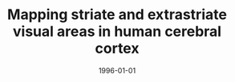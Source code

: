---
title: "Mapping striate and extrastriate visual areas in human cerebral cortex"
date: 1996-01-01
authors_string: E. DeYoe, G. Carman, Peter Bandettini, S. Glickman, J. Wieser, R. Cox, D. Miller, J. Neitz
authors:
   - E. DeYoe
   - G. Carman
   - Peter Bandettini
   - S. Glickman
   - J. Wieser
   - R. Cox
   - D. Miller
   - J. Neitz
author_ids:
   - peter_bandettini
journal: 'Proceedings of the National Academy of Sciences of the United States of America'
volume: 93
issue: 
pages: 2382-2386
book_title: ''
publisher: ''
abstract: ""
project_id: 
paper_url: 
doi: 
data_loc: ''
code_loc: ''
file: '/assets/publications//assets/publications/'
file_name: '/assets/publications/'
type: journal_article
pub_str: ' (1996) Proceedings of the National Academy of Sciences of the United States of America 93: 2382-2386'
layout: publication 
---